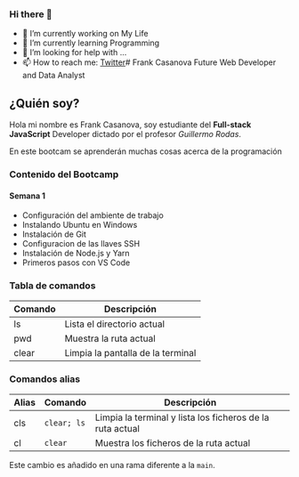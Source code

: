 ### Hi there 👋

- 🔭 I’m currently working on My Life
- 🌱 I’m currently learning Programming
- 🤔 I’m looking for help with ...
- 📫 How to reach me: [Twitter](https://twitter.com/frank_casanovaa)# Frank Casanova
Future Web Developer and Data Analyst

## ¿Quién soy?
Hola mi nombre es Frank Casanova, soy estudiante del **Full-stack JavaScript** Developer dictado por el profesor *Guillermo Rodas*.

En este bootcam se aprenderán muchas cosas acerca de la programación

### Contenido del Bootcamp

#### Semana 1

* Configuración del ambiente de trabajo
* Instalando Ubuntu en Windows
* Instalación de Git
* Configuracion de las llaves SSH
* Instalación de Node.js y Yarn
* Primeros pasos con VS Code

### Tabla de comandos

| Comando | Descripción |
|------|-----|
| ls | Lista el directorio actual |
| pwd | Muestra la ruta actual |
| clear | Limpia la pantalla de la terminal |

### Comandos alias 

| Alias | Comando | Descripción |
|------|-|-----|
| cls |`clear; ls`| Limpia la terminal y lista los ficheros de la ruta actual |
| cl |`clear`| Muestra los ficheros de la ruta actual |

Este cambio es añadido en una rama diferente a la `main`.
